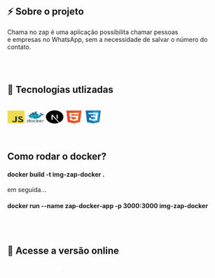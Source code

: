 <h2> ⚡ Sobre o projeto</h2>
<p>Chama no zap é uma aplicação possibilita chamar pessoas <br> e empresas no WhatsApp, sem a necessidade de salvar o número do contato.</p>

<br>
<br>

<h2> 🚀 Tecnologias utlizadas</h2>
<div style="display: inline_block"><br>
  <div>
    <img align="center" alt="Gean-JAVASCRIPT" height="30" width="40" src="https://raw.githubusercontent.com/devicons/devicon/master/icons/javascript/javascript-original.svg">
    <img align="center" alt="Gean-Docker" height="30" width="40" src="https://raw.githubusercontent.com/devicons/devicon/master/icons/docker/docker-original-wordmark.svg">
    <img align="center" alt="Gean-NextJs" height="30" width="40" src="https://raw.githubusercontent.com/devicons/devicon/master/icons/nextjs/nextjs-original.svg">
    <img align="center" alt="Gean-HTML" height="30" width="40" src="https://raw.githubusercontent.com/devicons/devicon/master/icons/html5/html5-original.svg">
    <img align="center" alt="Gean-CSS" height="30" width="40" src="https://raw.githubusercontent.com/devicons/devicon/master/icons/css3/css3-original.svg">
  </div>
</div>

<br>
<br>


<h2> Como rodar o docker? </h2>
<h4> docker build -t img-zap-docker .</h4>
<p> em seguida...</p>
<h4> docker run --name zap-docker-app -p 3000:3000 img-zap-docker</h4>


<br>
<br>

<h2> 🎁 Acesse a versão online</h2>

<u><a style="color:white;" target="_blank" href="https://chama-no-zap-versao-web-fgeanlopes.vercel.app/">Link Chama no zap</a></u>

<br>
<br>
